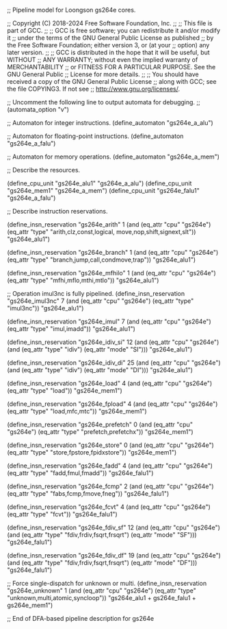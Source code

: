 ;; Pipeline model for Loongson gs264e cores.

;; Copyright (C) 2018-2024 Free Software Foundation, Inc.
;;
;; This file is part of GCC.
;;
;; GCC is free software; you can redistribute it and/or modify it
;; under the terms of the GNU General Public License as published
;; by the Free Software Foundation; either version 3, or (at your
;; option) any later version.
;;
;; GCC is distributed in the hope that it will be useful, but WITHOUT
;; ANY WARRANTY; without even the implied warranty of MERCHANTABILITY
;; or FITNESS FOR A PARTICULAR PURPOSE.  See the GNU General Public
;; License for more details.
;;
;; You should have received a copy of the GNU General Public License
;; along with GCC; see the file COPYING3.  If not see
;; <http://www.gnu.org/licenses/>.

;; Uncomment the following line to output automata for debugging.
;; (automata_option "v")

;; Automaton for integer instructions.
(define_automaton "gs264e_a_alu")

;; Automaton for floating-point instructions.
(define_automaton "gs264e_a_falu")

;; Automaton for memory operations.
(define_automaton "gs264e_a_mem")

;; Describe the resources.

(define_cpu_unit "gs264e_alu1" "gs264e_a_alu")
(define_cpu_unit "gs264e_mem1" "gs264e_a_mem")
(define_cpu_unit "gs264e_falu1" "gs264e_a_falu")

;; Describe instruction reservations.

(define_insn_reservation "gs264e_arith" 1
  (and (eq_attr "cpu" "gs264e")
       (eq_attr "type" "arith,clz,const,logical,
			move,nop,shift,signext,slt"))
  "gs264e_alu1")

(define_insn_reservation "gs264e_branch" 1
  (and (eq_attr "cpu" "gs264e")
       (eq_attr "type" "branch,jump,call,condmove,trap"))
  "gs264e_alu1")

(define_insn_reservation "gs264e_mfhilo" 1
  (and (eq_attr "cpu" "gs264e")
       (eq_attr "type" "mfhi,mflo,mthi,mtlo"))
  "gs264e_alu1")

;; Operation imul3nc is fully pipelined.
(define_insn_reservation "gs264e_imul3nc" 7
  (and (eq_attr "cpu" "gs264e")
       (eq_attr "type" "imul3nc"))
  "gs264e_alu1")

(define_insn_reservation "gs264e_imul" 7
  (and (eq_attr "cpu" "gs264e")
       (eq_attr "type" "imul,imadd"))
  "gs264e_alu1")

(define_insn_reservation "gs264e_idiv_si" 12
  (and (eq_attr "cpu" "gs264e")
       (and (eq_attr "type" "idiv")
	    (eq_attr "mode" "SI")))
  "gs264e_alu1")

(define_insn_reservation "gs264e_idiv_di" 25
  (and (eq_attr "cpu" "gs264e")
       (and (eq_attr "type" "idiv")
	    (eq_attr "mode" "DI")))
  "gs264e_alu1")

(define_insn_reservation "gs264e_load" 4
  (and (eq_attr "cpu" "gs264e")
       (eq_attr "type" "load"))
  "gs264e_mem1")

(define_insn_reservation "gs264e_fpload" 4
  (and (eq_attr "cpu" "gs264e")
       (eq_attr "type" "load,mfc,mtc"))
  "gs264e_mem1")

(define_insn_reservation "gs264e_prefetch" 0
  (and (eq_attr "cpu" "gs264e")
       (eq_attr "type" "prefetch,prefetchx"))
  "gs264e_mem1")

(define_insn_reservation "gs264e_store" 0
  (and (eq_attr "cpu" "gs264e")
       (eq_attr "type" "store,fpstore,fpidxstore"))
  "gs264e_mem1")

(define_insn_reservation "gs264e_fadd" 4
  (and (eq_attr "cpu" "gs264e")
       (eq_attr "type" "fadd,fmul,fmadd"))
  "gs264e_falu1")

(define_insn_reservation "gs264e_fcmp" 2
  (and (eq_attr "cpu" "gs264e")
       (eq_attr "type" "fabs,fcmp,fmove,fneg"))
  "gs264e_falu1")

(define_insn_reservation "gs264e_fcvt" 4
  (and (eq_attr "cpu" "gs264e")
       (eq_attr "type" "fcvt"))
  "gs264e_falu1")

(define_insn_reservation "gs264e_fdiv_sf" 12
  (and (eq_attr "cpu" "gs264e")
       (and (eq_attr "type" "fdiv,frdiv,fsqrt,frsqrt")
	    (eq_attr "mode" "SF")))
  "gs264e_falu1")

(define_insn_reservation "gs264e_fdiv_df" 19
  (and (eq_attr "cpu" "gs264e")
       (and (eq_attr "type" "fdiv,frdiv,fsqrt,frsqrt")
	    (eq_attr "mode" "DF")))
  "gs264e_falu1")

;; Force single-dispatch for unknown or multi.
(define_insn_reservation "gs264e_unknown" 1
  (and (eq_attr "cpu" "gs264e")
       (eq_attr "type" "unknown,multi,atomic,syncloop"))
  "gs264e_alu1 + gs264e_falu1 + gs264e_mem1")

;; End of DFA-based pipeline description for gs264e
